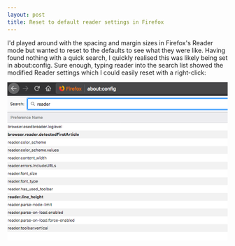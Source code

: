 ```yaml
---
layout: post
title: Reset to default reader settings in Firefox
---
```

I'd played around with the spacing and margin sizes in Firefox's Reader mode but wanted to reset to the defaults to see what
they were like. Having found nothing with a quick search, I quickly realised this was likely being set in about:config.
Sure enough, typing reader into the search list showed the modified Reader settings which I could easily reset with a
right-click:

![about:config in Firefox showing reader settings](/content/images/2019/06/ff-about-config.png)

